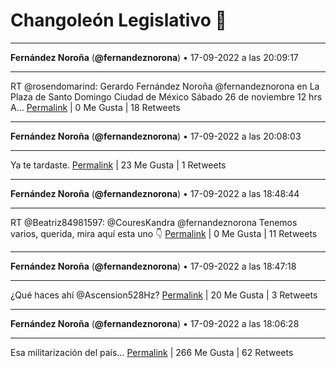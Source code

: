 # Changoleón Legislativo 🙈
*****
**Fernández Noroña** (**@fernandeznorona**) • 17-09-2022 a las 20:09:17
*****
RT @rosendomarind: Gerardo Fernández Noroña @fernandeznorona en
La Plaza de Santo Domingo 
Ciudad de México
Sábado 26 de noviembre
12 hrs
A…
[Permalink](https://twitter.com/fernandeznorona/status/1571350623131426816) | 0 Me Gusta | 18 Retweets
*****
**Fernández Noroña** (**@fernandeznorona**) • 17-09-2022 a las 20:08:03
*****
Ya te tardaste.
[Permalink](https://twitter.com/fernandeznorona/status/1571350311905665027) | 23 Me Gusta | 1 Retweets
*****
**Fernández Noroña** (**@fernandeznorona**) • 17-09-2022 a las 18:48:44
*****
RT @Beatriz84981597: @CouresKandra @fernandeznorona Tenemos varios, querida, mira aquí esta uno 👇
[Permalink](https://twitter.com/fernandeznorona/status/1571330354010537984) | 0 Me Gusta | 11 Retweets
*****
**Fernández Noroña** (**@fernandeznorona**) • 17-09-2022 a las 18:47:18
*****
¿Qué haces ahí @Ascension528Hz?
[Permalink](https://twitter.com/fernandeznorona/status/1571329990653771778) | 20 Me Gusta | 3 Retweets
*****
**Fernández Noroña** (**@fernandeznorona**) • 17-09-2022 a las 18:06:28
*****
Esa militarización del país…
[Permalink](https://twitter.com/fernandeznorona/status/1571319715267584001) | 266 Me Gusta | 62 Retweets